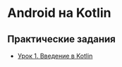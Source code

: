 # Android на Kotlin
## Практические задания
* [Урок 1. Введение в Kotlin](https://github.com/Kirill-Aksenov/android-on-kotlin/tree/master/lesson01)
